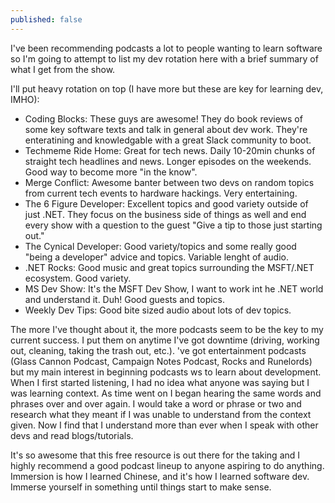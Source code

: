 ```yaml
---
published: false
---
```

I've been recommending podcasts a lot to people wanting to learn software so I'm going to attempt to list my dev rotation here with a brief summary of what I get from the show.

I'll put heavy rotation on top (I have more but these are key for learning dev, IMHO):

- Coding Blocks: These guys are awesome! They do book reviews of some key software texts and talk in general about dev work. They're enteratining and knowledgable with a great Slack community to boot.
- Techmeme Ride Home: Great for tech news. Daily 10-20min chunks of straight tech headlines and news. Longer episodes on the weekends. Good way to become more "in the know".
- Merge Conflict: Awesome banter between two devs on random topics from current tech events to hardware hackings. Very entertaining.
- The 6 Figure Developer: Excellent topics and good variety outside of just .NET. They focus on the business side of things as well and end every show with a question to the guest "Give a tip to those just starting out."
- The Cynical Developer: Good variety/topics and some really good "being a developer" advice and topics. Variable lenght of audio.
- .NET Rocks: Good music and great topics surrounding the MSFT/.NET ecosystem. Good variety.
- MS Dev Show: It's the MSFT Dev Show, I want to work int he .NET world and understand it. Duh! Good guests and topics.
- Weekly Dev Tips: Good bite sized audio about lots of dev topics.

The more I've thought about it, the more podcasts seem to be the key to my current success. I put them on anytime I've got downtime (driving, working out, cleaning, taking the trash out, etc.). 've got entertainment podcasts (Glass Cannon Podcast, Campaign Notes Podcast, Rocks and Runelords) but my main interest in beginning podcasts ws to learn about development. When I first started listening, I had no idea what anyone was saying but I was learning context. As time went on I began hearing the same words and phrases over and over again. I would take a word or phrase or two and research what they meant if I was unable to understand from the context given. Now I find that I understand more than ever when I speak with other devs and read blogs/tutorials.

It's so awesome that this free resource is out there for the taking and I highly recommend a good podcast lineup to anyone aspiring to do anything. Immersion is how I learned Chinese, and it's how I learned software dev. Immerse yourself in something until things start to make sense.
